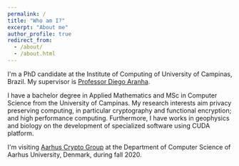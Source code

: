 ```yaml
---
permalink: /
title: "Who am I?"
excerpt: "About me"
author_profile: true
redirect_from: 
  - /about/
  - /about.html
---
```


I'm a PhD candidate at the Institute of Computing of University of Campinas, Brazil. My supervisor is [Professor Diego Aranha](https://sites.google.com/site/dfaranha).

I have a bachelor degree in Applied Mathematics and MSc in Computer Science from the University of Campinas. My research interests aim privacy preserving computing, in particular cryptography and functional encryption; and high performance computing. Furthermore, I have works in geophysics and biology on the development of specialized software using CUDA platform. 

I'm visiting [Aarhus Crypto Group](https://users-cs.au.dk/orlandi/cryptogroup) at the Department of Computer Science of Aarhus University, Denmark, during fall 2020.
